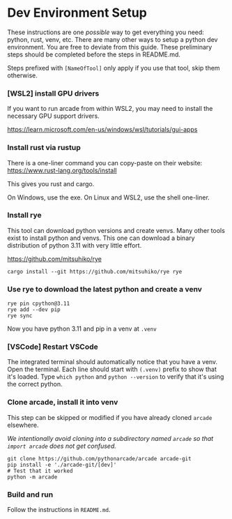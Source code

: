 # Dev Environment Setup

These instructions are one *possible* way to get everything you need: python, rust, venv, etc.
There are many other ways to setup a python dev environment. You are free to deviate from this guide.
These preliminary steps should be completed before the steps in README.md.

Steps prefixed with `[NameOfTool]` only apply if you use that tool, skip them otherwise.

### [WSL2] install GPU drivers

If you want to run arcade from within WSL2, you may need to install the necessary GPU support drivers.

https://learn.microsoft.com/en-us/windows/wsl/tutorials/gui-apps

### Install rust via rustup

There is a one-liner command you can copy-paste on their website:
https://www.rust-lang.org/tools/install

This gives you rust and cargo.

On Windows, use the exe.  On Linux and WSL2, use the shell one-liner.

### Install rye

This tool can download python versions and create venvs.
Many other tools exist to install python and venvs.  This one can download a
binary distribution of python 3.11 with very little effort.

https://github.com/mitsuhiko/rye

```
cargo install --git https://github.com/mitsuhiko/rye rye
```

### Use rye to download the latest python and create a venv

```
rye pin cpython@3.11
rye add --dev pip
rye sync
```

Now you have python 3.11 and pip in a venv at `.venv`

### [VSCode] Restart VSCode

The integrated terminal should automatically notice that you have a venv.  Open the
terminal.  Each line should start with `(.venv)` prefix to show that it's
loaded. Type `which python` and `python --version` to verify that it's using the
correct python.

### Clone arcade, install it into venv

This step can be skipped or modified if you have already cloned `arcade` elsewhere.

*We intentionally avoid cloning into a subdirectory named `arcade` so that `import arcade`
does not get confused.*

```
git clone https://github.com/pythonarcade/arcade arcade-git
pip install -e './arcade-git/[dev]'
# Test that it worked
python -m arcade
```

### Build and run

Follow the instructions in `README.md`.